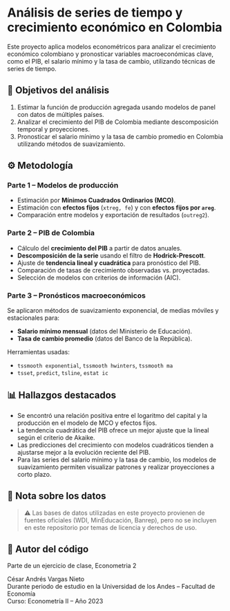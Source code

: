 # Análisis de series de tiempo y crecimiento económico en Colombia

Este proyecto aplica modelos econométricos para analizar el crecimiento económico colombiano y pronosticar variables macroeconómicas clave, como el PIB, el salario mínimo y la tasa de cambio, utilizando técnicas de series de tiempo.

## 🎯 Objetivos del análisis

1. Estimar la función de producción agregada usando modelos de panel con datos de múltiples países.
2. Analizar el crecimiento del PIB de Colombia mediante descomposición temporal y proyecciones.
3. Pronosticar el salario mínimo y la tasa de cambio promedio en Colombia utilizando métodos de suavizamiento.

## ⚙️ Metodología

### Parte 1 – Modelos de producción
- Estimación por **Mínimos Cuadrados Ordinarios (MCO)**.
- Estimación con **efectos fijos** (`xtreg, fe`) y con **efectos fijos por `areg`**.
- Comparación entre modelos y exportación de resultados (`outreg2`).

### Parte 2 – PIB de Colombia
- Cálculo del **crecimiento del PIB** a partir de datos anuales.
- **Descomposición de la serie** usando el filtro de **Hodrick-Prescott**.
- Ajuste de **tendencia lineal y cuadrática** para pronóstico del PIB.
- Comparación de tasas de crecimiento observadas vs. proyectadas.
- Selección de modelos con criterios de información (AIC).

### Parte 3 – Pronósticos macroeconómicos
Se aplicaron métodos de suavizamiento exponencial, de medias móviles y estacionales para:

- **Salario mínimo mensual** (datos del Ministerio de Educación).
- **Tasa de cambio promedio** (datos del Banco de la República).

Herramientas usadas:
- `tssmooth exponential`, `tssmooth hwinters`, `tssmooth ma`
- `tsset`, `predict`, `tsline`, `estat ic`

## 📊 Hallazgos destacados

- Se encontró una relación positiva entre el logaritmo del capital y la producción en el modelo de MCO y efectos fijos.
- La tendencia cuadrática del PIB ofrece un mejor ajuste que la lineal según el criterio de Akaike.
- Las predicciones del crecimiento con modelos cuadráticos tienden a ajustarse mejor a la evolución reciente del PIB.
- Para las series del salario mínimo y la tasa de cambio, los modelos de suavizamiento permiten visualizar patrones y realizar proyecciones a corto plazo.

## 🛑 Nota sobre los datos

> ⚠️ Las bases de datos utilizadas en este proyecto provienen de fuentes oficiales (WDI, MinEducación, Banrep), pero no se incluyen en este repositorio por temas de licencia y derechos de uso.

## 👤 Autor del código

Parte de un ejercicio de clase, Econometria 2

César Andrés Vargas Nieto  
Durante periodo de estudio en la Universidad de los Andes – Facultad de Economía  
Curso: Econometría II – Año 2023
